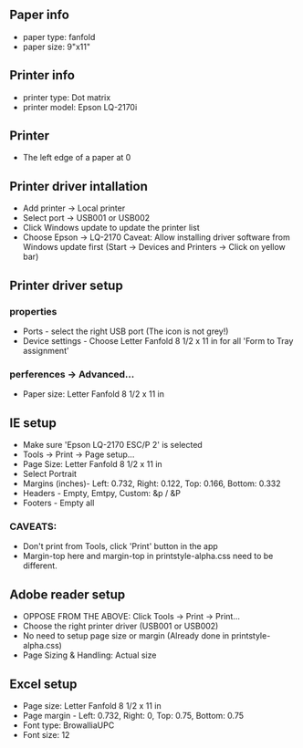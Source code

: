 ## Paper info
* paper type: fanfold
* paper size: 9"x11"

## Printer info
* printer type: Dot matrix
* printer model: Epson LQ-2170i

## Printer
* The left edge of a paper at 0

## Printer driver intallation
* Add printer -> Local printer
* Select port -> USB001 or USB002
* Click Windows update to update the printer list
* Choose Epson -> LQ-2170
  Caveat: Allow installing driver software from Windows update first (Start -> Devices and Printers -> Click on yellow bar)

## Printer driver setup
### properties
* Ports - select the right USB port (The icon is not grey!)
* Device settings - Choose Letter Fanfold 8 1/2 x 11 in for all 'Form to Tray assignment'
### perferences -> Advanced...
* Paper size: Letter Fanfold 8 1/2 x 11 in

## IE setup
* Make sure 'Epson LQ-2170 ESC/P 2' is selected
* Tools -> Print -> Page setup...
* Page Size: Letter Fanfold 8 1/2 x 11 in
* Select Portrait
* Margins (inches)- Left: 0.732, Right: 0.122, Top: 0.166, Bottom: 0.332
* Headers - Empty, Emtpy, Custom: &p / &P
* Footers - Empty all
### CAVEATS:
* Don't print from Tools, click 'Print' button in the app
* Margin-top here and margin-top in printstyle-alpha.css need to be different.

## Adobe reader setup
* OPPOSE FROM THE ABOVE: Click Tools -> Print -> Print...
* Choose the right printer driver (USB001 or USB002)
* No need to setup page size or margin (Already done in printstyle-alpha.css)
* Page Sizing & Handling: Actual size

## Excel setup
* Page size: Letter Fanfold 8 1/2 x 11 in
* Page margin - Left: 0.732, Right: 0, Top: 0.75, Bottom: 0.75
* Font type: BrowalliaUPC
* Font size: 12


